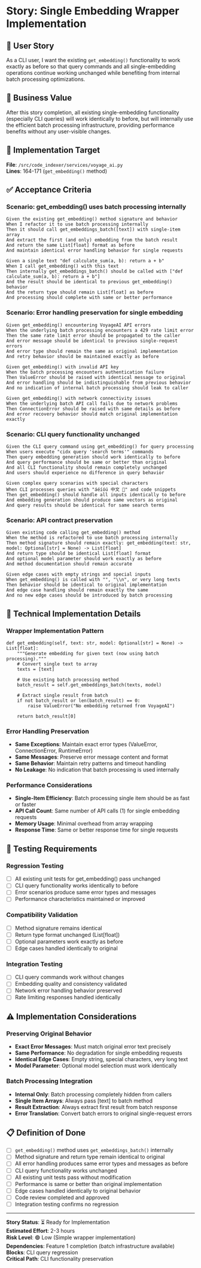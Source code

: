# Story: Single Embedding Wrapper Implementation

## 📖 User Story

As a CLI user, I want the existing `get_embedding()` functionality to work exactly as before so that query commands and all single-embedding operations continue working unchanged while benefiting from internal batch processing optimizations.

## 🎯 Business Value

After this story completion, all existing single-embedding functionality (especially CLI queries) will work identically to before, but will internally use the efficient batch processing infrastructure, providing performance benefits without any user-visible changes.

## 📍 Implementation Target

**File**: `/src/code_indexer/services/voyage_ai.py`  
**Lines**: 164-171 (`get_embedding()` method)

## ✅ Acceptance Criteria

### Scenario: get_embedding() uses batch processing internally
```gherkin
Given the existing get_embedding() method signature and behavior
When I refactor it to use batch processing internally  
Then it should call get_embeddings_batch([text]) with single-item array
And extract the first (and only) embedding from the batch result
And return the same List[float] format as before
And maintain identical error handling behavior for single requests

Given a single text "def calculate_sum(a, b): return a + b"
When I call get_embedding() with this text
Then internally get_embeddings_batch() should be called with ["def calculate_sum(a, b): return a + b"]
And the result should be identical to previous get_embedding() behavior
And the return type should remain List[float] as before
And processing should complete with same or better performance
```

### Scenario: Error handling preservation for single embedding
```gherkin
Given get_embedding() encountering VoyageAI API errors
When the underlying batch processing encounters a 429 rate limit error
Then the same rate limit error should be propagated to the caller
And error message should be identical to previous single-request errors
And error type should remain the same as original implementation
And retry behavior should be maintained exactly as before

Given get_embedding() with invalid API key
When the batch processing encounters authentication failure
Then ValueError should be raised with identical message to original
And error handling should be indistinguishable from previous behavior
And no indication of internal batch processing should leak to caller

Given get_embedding() with network connectivity issues
When the underlying batch API call fails due to network problems
Then ConnectionError should be raised with same details as before
And error recovery behavior should match original implementation exactly
```

### Scenario: CLI query functionality unchanged
```gherkin
Given the CLI query command using get_embedding() for query processing
When users execute "cidx query 'search terms'" commands
Then query embedding generation should work identically to before
And query performance should be same or better than original
And all CLI functionality should remain completely unchanged
And users should experience no difference in query behavior

Given complex query scenarios with special characters
When CLI processes queries with "áéíóú 中文 🚀" and code snippets
Then get_embedding() should handle all inputs identically to before
And embedding generation should produce same vectors as original
And query results should be identical for same search terms
```

### Scenario: API contract preservation
```gherkin
Given existing code calling get_embedding() method
When the method is refactored to use batch processing internally
Then method signature should remain exactly: get_embedding(text: str, model: Optional[str] = None) -> List[float]
And return type should be identical List[float] format
And optional model parameter should work exactly as before
And method documentation should remain accurate

Given edge cases with empty strings and special inputs
When get_embedding() is called with "", "\\n", or very long texts
Then behavior should be identical to original implementation
And edge case handling should remain exactly the same
And no new edge cases should be introduced by batch processing
```

## 🔧 Technical Implementation Details

### Wrapper Implementation Pattern
```pseudocode
def get_embedding(self, text: str, model: Optional[str] = None) -> List[float]:
    """Generate embedding for given text (now using batch processing)."""
    # Convert single text to array
    texts = [text]
    
    # Use existing batch processing method
    batch_result = self.get_embeddings_batch(texts, model)
    
    # Extract single result from batch
    if not batch_result or len(batch_result) == 0:
        raise ValueError("No embedding returned from VoyageAI")
        
    return batch_result[0]
```

### Error Handling Preservation
- **Same Exceptions**: Maintain exact error types (ValueError, ConnectionError, RuntimeError)
- **Same Messages**: Preserve error message content and format
- **Same Behavior**: Maintain retry patterns and timeout handling
- **No Leakage**: No indication that batch processing is used internally

### Performance Considerations
- **Single-Item Efficiency**: Batch processing single item should be as fast or faster
- **API Call Count**: Same number of API calls (1) for single embedding requests
- **Memory Usage**: Minimal overhead from array wrapping
- **Response Time**: Same or better response time for single requests

## 🧪 Testing Requirements

### Regression Testing
- [ ] All existing unit tests for get_embedding() pass unchanged
- [ ] CLI query functionality works identically to before
- [ ] Error scenarios produce same error types and messages
- [ ] Performance characteristics maintained or improved

### Compatibility Validation
- [ ] Method signature remains identical
- [ ] Return type format unchanged (List[float])
- [ ] Optional parameters work exactly as before
- [ ] Edge cases handled identically to original

### Integration Testing
- [ ] CLI query commands work without changes
- [ ] Embedding quality and consistency validated
- [ ] Network error handling behavior preserved
- [ ] Rate limiting responses handled identically

## ⚠️ Implementation Considerations

### Preserving Original Behavior
- **Exact Error Messages**: Must match original error text precisely
- **Same Performance**: No degradation for single embedding requests  
- **Identical Edge Cases**: Empty string, special characters, very long text
- **Model Parameter**: Optional model selection must work identically

### Batch Processing Integration
- **Internal Only**: Batch processing completely hidden from callers
- **Single Item Arrays**: Always pass [text] to batch method
- **Result Extraction**: Always extract first result from batch response
- **Error Translation**: Convert batch errors to original single-request errors

## 📋 Definition of Done

- [ ] `get_embedding()` method uses `get_embeddings_batch()` internally
- [ ] Method signature and return type remain identical to original
- [ ] All error handling produces same error types and messages as before
- [ ] CLI query functionality works unchanged
- [ ] All existing unit tests pass without modification
- [ ] Performance is same or better than original implementation
- [ ] Edge cases handled identically to original behavior
- [ ] Code review completed and approved
- [ ] Integration testing confirms no regression

---

**Story Status**: ⏳ Ready for Implementation  
**Estimated Effort**: 2-3 hours  
**Risk Level**: 🟢 Low (Simple wrapper implementation)  
**Dependencies**: Feature 1 completion (batch infrastructure available)  
**Blocks**: CLI query regression  
**Critical Path**: CLI functionality preservation